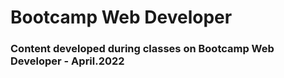 # Bootcamp Web Developer 

### Content developed during classes on Bootcamp Web Developer - April.2022
